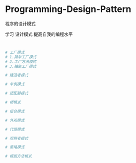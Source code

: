 # Programming-Design-Pattern
程序的设计模式

学习 设计模式 提高自我的编程水平

```python



```

```python
# 工厂模式
# 1.简单工厂模式
# 2.工厂方法模式
# 3.抽象工厂模式

```

```python
# 建造者模式


```

```python
# 单例模式


```

```python
# 适配器模式


```

```python
# 桥模式

```

```python
# 组合模式


```

```python
# 外观模式

```

```python
# 代理模式


```

```python
# 观察者模式


```

```python
# 策略模式

```

```python
# 模版方法模式

```

